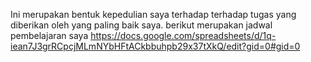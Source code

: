 Ini merupakan bentuk kepedulian saya terhadap  terhadap tugas yang diberikan oleh yang paling baik saya. berikut merupakan jadwal pembelajaran saya https://docs.google.com/spreadsheets/d/1q-iean7J3grRCpcjMLmNYbHFtACkbbuhpb29x37tXkQ/edit?gid=0#gid=0
